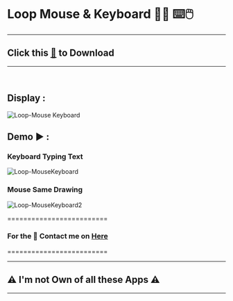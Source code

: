 # Loop Mouse & Keyboard 🔴🔂  ⌨️🖱️


--------------------------------
## Click this [🥑](https://github.com/VfvRizky/MyKit-Desktop/blob/main/Keyboard%26Mouse/Loop-Mouse%26Keyboard/Repeat-MouseKeyboard.zip) to Download
--------------------------------
</br>


## Display :
![Loop-Mouse Keyboard](https://user-images.githubusercontent.com/73746365/156202482-2da7f32a-1f8f-461d-a672-06cb57130bc4.JPG)

## Demo ▶️ :
### Keyboard Typing Text
![Loop-MouseKeyboard](https://user-images.githubusercontent.com/73746365/156202572-a6ea2c29-07bc-4675-bbcf-46bc30d2c78d.gif)
### Mouse Same Drawing
![Loop-MouseKeyboard2](https://user-images.githubusercontent.com/73746365/156202869-c0221c46-48b0-4b97-a486-90fc31561ee6.gif)


=========================
### For the 🔐 Contact me on [Here](https://vfvrizky.my.id)
=========================

--------------------------------
## ⚠️ I'm not Own of all these Apps ⚠️
--------------------------------



